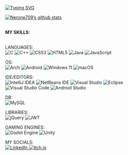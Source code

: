 [![Typing SVG](https://readme-typing-svg.demolab.com/?lines=Hello+there+my+name+is+Giuseppe;I+love+coding+and+Videogames;Check+my+profile;Enjoy+<3)](https://git.io/typing-svg)


[![Nerone709’s github stats](https://github-readme-stats.vercel.app/api?username=nerone709)](https://github.com/nerone709) </br> </br>
  
 
**MY SKILLS:**

</br>LANGUAGES: </br> 
![C](https://img.shields.io/badge/c-%2300599C.svg?style=for-the-badge&logo=c&logoColor=white) 
![C++](https://img.shields.io/badge/c++-%2300599C.svg?style=for-the-badge&logo=c%2B%2B&logoColor=white) 
![CSS3](https://img.shields.io/badge/css3-%231572B6.svg?style=for-the-badge&logo=css3&logoColor=white) 
![HTML5](https://img.shields.io/badge/html5-%23E34F26.svg?style=for-the-badge&logo=html5&logoColor=white) 
![Java](https://img.shields.io/badge/java-%23ED8B00.svg?style=for-the-badge&logo=java&logoColor=white) 
![JavaScript](https://img.shields.io/badge/javascript-%23323330.svg?style=for-the-badge&logo=javascript&logoColor=%23F7DF1E) 

OS: </br>
![Arch](https://img.shields.io/badge/Arch%20Linux-1793D1?logo=arch-linux&logoColor=fff&style=for-the-badge) 
![Android](https://img.shields.io/badge/Android-3DDC84?style=for-the-badge&logo=android&logoColor=white) 
![Windows 11](https://img.shields.io/badge/Windows%2011-%230079d5.svg?style=for-the-badge&logo=Windows%2011&logoColor=white)
![macOS](https://img.shields.io/badge/mac%20os-000000?style=for-the-badge&logo=macos&logoColor=F0F0F0)

IDE/EDITORS: </br>
![IntelliJ IDEA](https://img.shields.io/badge/IntelliJIDEA-000000.svg?style=for-the-badge&logo=intellij-idea&logoColor=white) 
![NetBeans IDE](https://img.shields.io/badge/NetBeansIDE-1B6AC6.svg?style=for-the-badge&logo=apache-netbeans-ide&logoColor=white) 
![Visual Studio](https://img.shields.io/badge/Visual%20Studio-5C2D91.svg?style=for-the-badge&logo=visual-studio&logoColor=white)
![Eclipse](https://img.shields.io/badge/Eclipse-FE7A16.svg?style=for-the-badge&logo=Eclipse&logoColor=white) 
![Visual Studio Code](https://img.shields.io/badge/Visual%20Studio%20Code-0078d7.svg?style=for-the-badge&logo=visual-studio-code&logoColor=white) 
![Android Studio](https://img.shields.io/badge/Android%20Studio-3DDC84.svg?style=for-the-badge&logo=android-studio&logoColor=white) </br>

DB: </br>
![MySQL](https://img.shields.io/badge/mysql-%2300f.svg?style=for-the-badge&logo=mysql&logoColor=white)</br>

LIBRARIES: </br>
![jQuery](https://img.shields.io/badge/jquery-%230769AD.svg?style=for-the-badge&logo=jquery&logoColor=white)
![JWT](https://img.shields.io/badge/JWT-black?style=for-the-badge&logo=JSON%20web%20tokens) </br>

GAMING ENGINES: </br>
![Godot Engine](https://img.shields.io/badge/GODOT-%23FFFFFF.svg?style=for-the-badge&logo=godot-engine)
![Unity](https://img.shields.io/badge/unity-%23000000.svg?style=for-the-badge&logo=unity&logoColor=white) </br>

MY SOCIALS: </br>
<a href="https://www.linkedin.com/in/giuseppe-napolitano-87b513229/"> ![LinkedIn](https://img.shields.io/badge/linkedin-%230077B5.svg?style=for-the-badge&logo=linkedin&logoColor=white) </a>
<a href="https://nerone709.itch.io/"> ![Itch.io](https://img.shields.io/badge/Itch-%23FF0B34.svg?style=for-the-badge&logo=Itch.io&logoColor=white) </a>


